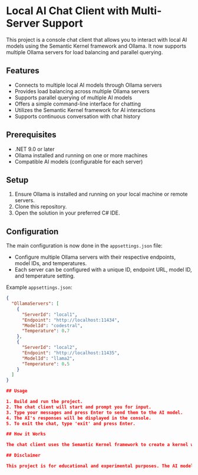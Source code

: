 # Local AI Chat Client with Multi-Server Support

This project is a console chat client that allows you to interact with local AI models using the Semantic Kernel framework and Ollama. It now supports multiple Ollama servers for load balancing and parallel querying.

## Features

- Connects to multiple local AI models through Ollama servers
- Provides load balancing across multiple Ollama servers
- Supports parallel querying of multiple AI models
- Offers a simple command-line interface for chatting
- Utilizes the Semantic Kernel framework for AI interactions
- Supports continuous conversation with chat history

## Prerequisites

- .NET 9.0 or later
- Ollama installed and running on one or more machines
- Compatible AI models (configurable for each server)

## Setup

1. Ensure Ollama is installed and running on your local machine or remote servers.
2. Clone this repository.
3. Open the solution in your preferred C# IDE.

## Configuration

The main configuration is now done in the `appsettings.json` file:

- Configure multiple Ollama servers with their respective endpoints, model IDs, and temperatures.
- Each server can be configured with a unique ID, endpoint URL, model ID, and temperature setting.

Example `appsettings.json`:

```json
{
  "OllamaServers": [
    {
      "ServerId": "local1",
      "Endpoint": "http://localhost:11434",
      "ModelId": "codestral",
      "Temperature": 0.7
    },
    {
      "ServerId": "local2",
      "Endpoint": "http://localhost:11435",
      "ModelId": "llama2",
      "Temperature": 0.5
    }
  ]
}

## Usage

1. Build and run the project.
2. The chat client will start and prompt you for input.
3. Type your messages and press Enter to send them to the AI model.
4. The AI's responses will be displayed in the console.
5. To exit the chat, type 'exit' and press Enter.

## How it Works

The chat client uses the Semantic Kernel framework to create a kernel with Ollama chat completion capabilities. It sets up a chat history to maintain context throughout the conversation. The client then enters a loop where it alternates between user input and AI responses, updating the chat history with each interaction.

## Disclaimer

This project is for educational and experimental purposes. The AI models and their responses should be used responsibly and with appropriate oversight.